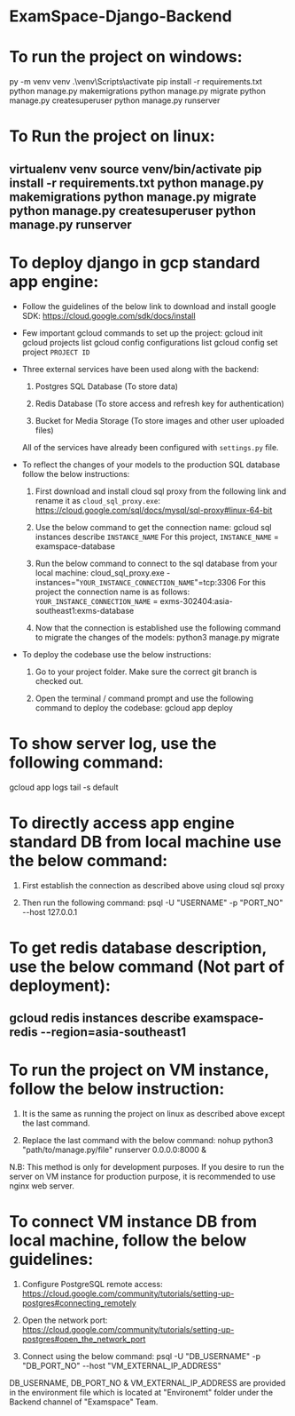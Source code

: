 # ExamSpace-Django-Backend


# To run the project on windows:
  py -m venv venv
  .\venv\Scripts\activate
  pip install -r requirements.txt
  python manage.py makemigrations
  python manage.py migrate
  python manage.py createsuperuser
  python manage.py runserver


# To Run the project on linux:
  virtualenv venv
  source venv/bin/activate
  pip install -r requirements.txt
  python manage.py makemigrations
  python manage.py migrate
  python manage.py createsuperuser
  python manage.py runserver
---------------------------------------------------------------------------------------------------------------------

# To deploy django in gcp standard app engine:
  * Follow the guidelines of the below link to download and install google SDK:
    https://cloud.google.com/sdk/docs/install
  

  * Few important gcloud commands to set up the project:
    gcloud init
    gcloud projects list
    gcloud config configurations list
    gcloud config set project `PROJECT ID`


  * Three external services have been used along with the backend:
    1. Postgres SQL Database (To store data)

    2. Redis Database (To store access and refresh key for authentication)
    
    3. Bucket for Media Storage (To store images and other user uploaded files)
    
    All of the services have already been configured with `settings.py` file.
  

  * To reflect the changes of your models to the production SQL database follow the below instructions:
    1. First download and install cloud sql proxy from the following link and rename it as `cloud_sql_proxy.exe`:
        https://cloud.google.com/sql/docs/mysql/sql-proxy#linux-64-bit
    
    2. Use the below command to get the connection name:
        gcloud sql instances describe `INSTANCE_NAME`
        For this project, `INSTANCE_NAME` = examspace-database
    
    3. Run the below command to connect to the sql database from your local machine:
        cloud_sql_proxy.exe -instances="`YOUR_INSTANCE_CONNECTION_NAME`"=tcp:3306
        For this project the connection name is as follows:
        `YOUR_INSTANCE_CONNECTION_NAME` = exms-302404:asia-southeast1:exms-database

    4. Now that the connection is established use the following command to migrate the changes of the models:
        python3 manage.py migrate


  * To deploy the codebase use the below instructions:
    1. Go to your project folder. Make sure the correct git branch is checked out.
    
    2. Open the terminal / command prompt and use the following command to deploy the codebase:
        gcloud app deploy      


# To show server log, use the following command:
  gcloud app logs tail -s default


# To directly access app engine standard DB from local machine use the below command:
  1. First establish the connection as described above using cloud sql proxy
  
  2. Then run the following command:
      psql -U "USERNAME" -p "PORT_NO" --host 127.0.0.1


# To get redis database description, use the below command (Not part of deployment):
  gcloud redis instances describe examspace-redis --region=asia-southeast1
---------------------------------------------------------------------------------------------------------------------

# To run the project on VM instance, follow the below instruction:
  1. It is the same as running the project on linux as described above except the last command.
  
  2. Replace the last command with the below command:
      nohup python3 "path/to/manage.py/file" runserver 0.0.0.0:8000 &
  
  N.B: This method is only for development purposes. If you desire to run the server on VM instance for production purpose, it is recommended to use nginx web server.  


# To connect VM instance DB from local machine, follow the below guidelines:
  1. Configure PostgreSQL remote access:
      https://cloud.google.com/community/tutorials/setting-up-postgres#connecting_remotely
  
  2. Open the network port:
      https://cloud.google.com/community/tutorials/setting-up-postgres#open_the_network_port
  
  3. Connect using the below command: 
      psql -U "DB_USERNAME" -p "DB_PORT_NO" --host "VM_EXTERNAL_IP_ADDRESS"
  
  DB_USERNAME, DB_PORT_NO & VM_EXTERNAL_IP_ADDRESS are provided in the environment file which is located at "Environemt" folder under the Backend channel of "Examspace" Team.